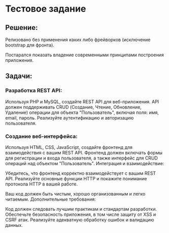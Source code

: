 # Тестовое задание

## Решение:

Релизовано без применения каких либо фрейворков (исключение bootstrap для фронта).

Постарался показать владение современными принципами построения приложения.

## Задачи:

### Разработка REST API:

Используя PHP и MySQL, создайте REST API для веб-приложения.
API должен поддерживать CRUD (Создание, Чтение, Обновление, Удаление) операции для объекта "Пользователь", включая поля: имя, email, пароль.
Реализуйте аутентификацию и авторизацию пользователя.

### Создание веб-интерфейса:

Используя HTML, CSS, JavaScript, создайте фронтенд для взаимодействия с вашим REST API.
Фронтенд должен включать формы для регистрации и входа пользователя, а также интерфейс для CRUD операций над объектом "Пользователь".
Интеграция и взаимодействие:

Убедитесь, что фронтенд корректно взаимодействует с вашим REST API.
Реализуйте основные функции HTTP и покажите понимание протокола HTTP в вашей работе.

Ваш код должен быть чистым, хорошо организованным и легко читаемым.
Дополнительные требования:

Код должен следовать лучшим практикам и стандартам разработки.
Обеспечьте безопасность приложения, в том числе защиту от XSS и CSRF атак.
Реализуйте адекватную обработку ошибок и валидацию данных.